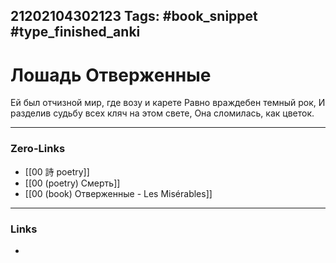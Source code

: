 21202104302123
Tags: #book_snippet #type_finished_anki 
---
# Лошадь Отверженные

Ей был отчизной мир, где возу и карете
Равно враждебен темный рок,
И разделив судьбу всех кляч на этом свете,
Она сломилась, как цветок.

---
### Zero-Links
- [[00 詩 poetry]]
- [[00 (poetry) Смерть]]
- [[00 (book) Отверженные - Les Misérables]]
---
### Links
-